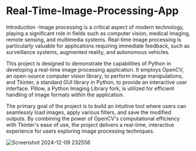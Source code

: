 # Real-Time-Image-Processing-App
Introduction -Image processing is a critical aspect of modern technology, playing a significant role in fields such as computer vision, medical imaging, remote sensing, and multimedia systems. Real-time image processing is particularly valuable for applications requiring immediate feedback, such as surveillance systems, augmented reality, and autonomous vehicles.

This project is designed to demonstrate the capabilities of Python in developing a real-time image processing application. It employs OpenCV, an open-source computer vision library, to perform image manipulations, and Tkinter, a standard GUI library in Python, to provide an interactive user interface. Pillow, a Python Imaging Library fork, is utilized for efficient handling of image formats within the application.

 The primary goal of the project is to build an intuitive tool where users can seamlessly load images, apply various filters, and save the modified outputs. By combining the power of OpenCV's computational efficiency with Tkinter's ease of use, the project delivers a real-time, interactive experience for users exploring image processing techniques.

![Screenshot 2024-12-09 232556](https://github.com/user-attachments/assets/5192c31e-c217-4e0b-ae76-43988520629e)
